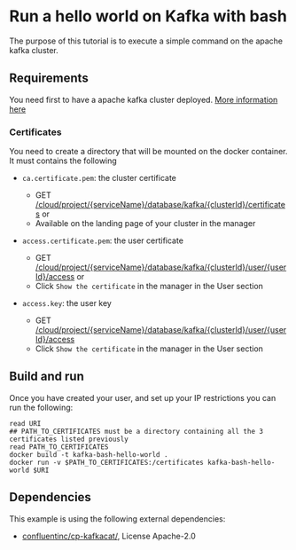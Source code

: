 # Run a hello world on Kafka with bash

The purpose of this tutorial is to execute a simple command on the apache kafka cluster.

## Requirements

You need first to have a apache kafka cluster deployed. [More information here](https://www.ovhcloud.com/fr/public-cloud/apache-kafka/)

### Certificates
You need to create a directory that will be mounted on the docker container. It must contains the following

*  `ca.certificate.pem`: the cluster certificate
    * GET [/cloud/project/{serviceName}/database/kafka/{clusterId}/certificates](https://api.ovh.com/console/#/cloud/project/{serviceName}/database/kafka/{clusterId}/certificates~GET) or
    * Available on the landing page of your cluster in the manager

*  `access.certificate.pem`: the user certificate
    *  GET [/cloud/project/{serviceName}/database/kafka/{clusterId}/user/{userId}/access](https://api.ovh.com/console/#/cloud/project/{serviceName}/database/kafka/{clusterId}/user/{userId}/access~GET) or
    * Click `Show the certificate` in the manager in the User section

*  `access.key`: the user key
    *  GET [/cloud/project/{serviceName}/database/kafka/{clusterId}/user/{userId}/access](https://api.ovh.com/console/#/cloud/project/{serviceName}/database/kafka/{clusterId}/user/{userId}/access~GET)
    * Click `Show the certificate` in the manager in the User section

## Build and run

Once you have created your user, and set up your IP restrictions you can run the following:

```console
read URI
## PATH_TO_CERTIFICATES must be a directory containing all the 3 certificates listed previously
read PATH_TO_CERTIFICATES
docker build -t kafka-bash-hello-world .
docker run -v $PATH_TO_CERTIFICATES:/certificates kafka-bash-hello-world $URI
```

## Dependencies

This example is using the following external dependencies:
* [confluentinc/cp-kafkacat/](https://hub.docker.com/r/confluentinc/cp-kafkacat/), License Apache-2.0